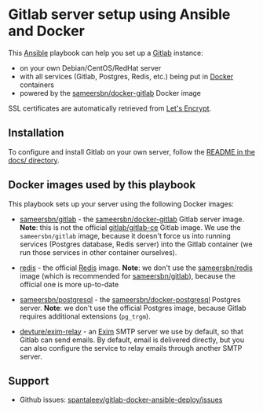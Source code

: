 # Gitlab server setup using Ansible and Docker

This [Ansible](https://www.ansible.com/) playbook can help you set up a [Gitlab](https://about.gitlab.com/) instance:

- on your own Debian/CentOS/RedHat server
- with all services (Gitlab, Postgres, Redis, etc.) being put in [Docker](https://www.docker.com/) containers
- powered by the [sameersbn/docker-gitlab](https://github.com/sameersbn/docker-gitlab) Docker image

SSL certificates are automatically retrieved from [Let's Encrypt](https://letsencrypt.org/).


## Installation

To configure and install Gitlab on your own server, follow the [README in the docs/ directory](docs/README.md).


## Docker images used by this playbook

This playbook sets up your server using the following Docker images:

- [sameersbn/gitlab](https://hub.docker.com/r/sameersbn/gitlab) - the [sameersbn/docker-gitlab](https://github.com/sameersbn/docker-gitlab) Gitlab server image. **Note**: this is not the official [gitlab/gitlab-ce](https://hub.docker.com/r/gitlab/gitlab-ce) Gitlab image. We use the `sameersbn/gitlab` image, because it doesn't force us into running services (Postgres database, Redis server) into the Gitlab container (we run those services in other container ourselves).

- [redis](https://hub.docker.com/_/redis) - the official [Redis](https://redis.io/) image. **Note**: we don't use the [sameersbn/redis](https://hub.docker.com/r/sameersbn/redis) image (which is recommended for [sameersbn/gitlab](https://hub.docker.com/r/sameersbn/gitlab)), because the official one is more up-to-date

- [sameersbn/postgresql](https://hub.docker.com/r/sameersbn/postgresql) - the [sameersbn/docker-postgresql](https://github.com/sameersbn/docker-postgresql) Postgres server. **Note**: we don't use the official Postgres image, because Gitlab requires additional extensions (`pg_trgm`).

- [devture/exim-relay](https://hub.docker.com/r/devture/exim-relay) - an [Exim](https://www.exim.org/) SMTP server we use by default, so that Gitlab can send emails. By default, email is delivered directly, but you can also configure the service to relay emails through another SMTP server.



## Support

- Github issues: [spantaleev/gitlab-docker-ansible-deploy/issues](https://github.com/spantaleev/gitlab-docker-ansible-deploy/issues)
